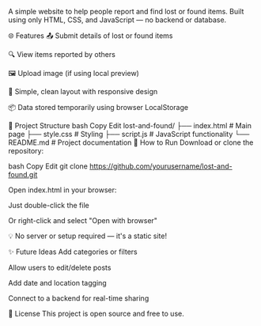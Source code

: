 A simple website to help people report and find lost or found items. Built using only HTML, CSS, and JavaScript — no backend or database.

🌐 Features
📤 Submit details of lost or found items

🔍 View items reported by others

🖼️ Upload image (if using local preview)

📁 Simple, clean layout with responsive design

📦 Data stored temporarily using browser LocalStorage

📁 Project Structure
bash
Copy
Edit
lost-and-found/
├── index.html        # Main page
├── style.css         # Styling
├── script.js         # JavaScript functionality
└── README.md         # Project documentation
🚀 How to Run
Download or clone the repository:

bash
Copy
Edit
git clone https://github.com/yourusername/lost-and-found.git

Open index.html in your browser:

Just double-click the file

Or right-click and select "Open with browser"

💡 No server or setup required — it's a static site!

✨ Future Ideas
Add categories or filters

Allow users to edit/delete posts

Add date and location tagging

Connect to a backend for real-time sharing

📄 License
This project is open source and free to use.
